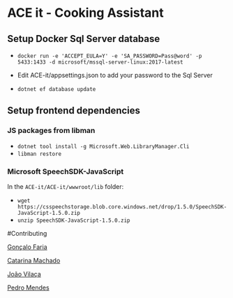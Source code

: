 
# ACE it - Cooking Assistant

## Setup Docker Sql Server database

* `docker run -e 'ACCEPT_EULA=Y' -e 'SA_PASSWORD=Pass@word' -p 5433:1433 -d microsoft/mssql-server-linux:2017-latest`

* Edit ACE-it/appsettings.json to add your password to the Sql Server

* `dotnet ef database update`

## Setup frontend dependencies

### JS packages from libman

* `dotnet tool install -g Microsoft.Web.LibraryManager.Cli`
* `libman restore`


### Microsoft SpeechSDK-JavaScript

In the `ACE-it/ACE-it/wwwroot/lib` folder:

* `wget https://csspeechstorage.blob.core.windows.net/drop/1.5.0/SpeechSDK-JavaScript-1.5.0.zip`
* `unzip SpeechSDK-JavaScript-1.5.0.zip`


#Contributing

[Gonçalo Faria](https://github.com/Goncalo-Faria)

[Catarina Machado](https://github.com/catarinamachado)

[João Vilaça](https://github.com/machadovilaca)

[Pedro Mendes](https://github.com/Mendess2526)
